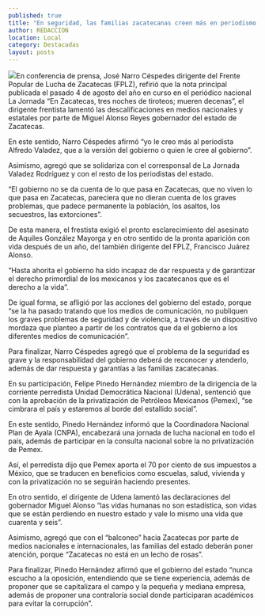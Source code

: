 ```yaml
---
published: true
title: "En seguridad, las familias zacatecanas creen más en periodismo que al gobierno: FPLZ"
author: REDACCION
location: Local
category: Destacadas
layout: posts
---
```


![](http://i.imgur.com/ZhXOJ4Tm.jpg)En conferencia de prensa, José Narro Céspedes dirigente del Frente Popular de Lucha de Zacatecas (FPLZ), refirió que la nota principal publicada el pasado 4 de agosto del año en curso en el periódico nacional La Jornada “En Zacatecas, tres noches de tiroteos; mueren decenas”, el dirigente frentista lamentó las descalificaciones en medios nacionales y estatales por parte de Miguel Alonso Reyes gobernador del estado de Zacatecas.

En este sentido, Narro Céspedes afirmó “yo le creo más al periodista Alfredo Valadez, que a la versión del gobierno o quien le cree al gobierno”.

Asimismo, agregó que se solidariza con el corresponsal de La Jornada Valadez Rodríguez y con el resto de los periodistas del estado.

“El gobierno no se da cuenta de lo que pasa en Zacatecas, que no viven lo que pasa en Zacatecas, pareciera que no dieran cuenta de los graves problemas, que padece permanente la población, los asaltos, los secuestros, las extorciones”.

De esta manera, el frestista exigió el pronto esclarecimiento del asesinato de Aquiles González Mayorga y en otro sentido de la pronta aparición con vida después de un año, del también dirigente del FPLZ, Francisco Juárez Alonso.

“Hasta ahorita el gobierno ha sido incapaz de dar respuesta y de garantizar el derecho primordial de los mexicanos y los zacatecanos que es el derecho a la vida”.

De igual forma, se afligió por las acciones del gobierno del estado, porque “se la ha pasado tratando que los medios de comunicación, no publiquen los graves problemas de seguridad y de violencia, a través de un dispositivo mordaza que planteo a partir de los contratos que da el gobierno a los diferentes medios de comunicación”.

Para finalizar, Narro Céspedes agregó que el problema de la seguridad es grave y la responsabilidad del gobierno deberá de reconocer y atenderlo, además de dar respuesta y garantías a las familias zacatecanas.

En su participación, Felipe Pinedo Hernández miembro de la dirigencia de la corriente perredista Unidad Democrática Nacional (Udena), sentenció que con la aprobación de la privatización de Petróleos Mexicanos (Pemex), “se cimbrara el país y estaremos al borde del estallido social”.

En este sentido, Pinedo Hernández informó que la Coordinadora Nacional Plan de Ayala (CNPA), encabezará una jornada de lucha nacional en todo el país, además de participar en la consulta nacional sobre la no privatización de Pemex.

Así, el perredista dijo que Pemex aporta el 70 por ciento de sus impuestos a México, que se traducen en beneficios como escuelas, salud, vivienda y con la privatización no se seguirán haciendo presentes.

En otro sentido, el dirigente de Udena lamentó las declaraciones del gobernador Miguel Alonso “las vidas humanas no son estadística, son vidas que se están perdiendo en nuestro estado y vale lo mismo una vida que cuarenta y seis”.

Asimismo, agregó que con el “balconeo” hacia Zacatecas por parte de medios nacionales e internacionales, las familias del estado deberán poner atención, porque “Zacatecas no está en un lecho de rosas”.

Para finalizar, Pinedo Hernández afirmó que el gobierno del estado “nunca escucho a la oposición, entendiendo que se tiene experiencia, además de proponer que se capitalizara el campo y la pequeña y mediana empresa, además de  proponer una contraloría social donde participaran académicos para evitar la corrupción”.
